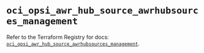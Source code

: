 # `oci_opsi_awr_hub_source_awrhubsources_management`

Refer to the Terraform Registry for docs: [`oci_opsi_awr_hub_source_awrhubsources_management`](https://registry.terraform.io/providers/oracle/oci/7.19.0/docs/resources/opsi_awr_hub_source_awrhubsources_management).
